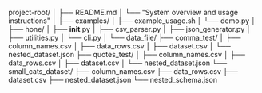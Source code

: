 project-root/
│
├── README.md
│   └── "System overview and usage instructions"
│
├── examples/
│   ├── example_usage.sh
│   └── demo.py
│
├── hone/
│   ├── __init__.py
│   ├── csv_parser.py
│   ├── json_generator.py
│   ├── utilities.py
│   └── cli.py
│
└── data_file/
    ├── comma_test/
    │   ├── column_names.csv
    │   ├── data_rows.csv
    │   ├── dataset.csv
    │   └── nested_dataset.json
    ├── quotes_test/
    │   ├── column_names.csv
    │   ├── data_rows.csv
    │   ├── dataset.csv
    │   └── nested_dataset.json
    └── small_cats_dataset/
        ├── column_names.csv
        ├── data_rows.csv
        ├── dataset.csv
        ├── nested_dataset.json
        └── nested_schema.json